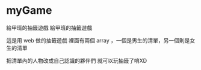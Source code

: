 # myGame
給甲班的抽籤遊戲	給甲班的抽籤遊戲


 這是用 web 做的抽籤遊戲
裡面有兩個 array ，一個是男生的清單，另一個則是女生的清單

 把清單內的人物改成自己認識的夥伴們
就可以玩抽籤了唷XD
